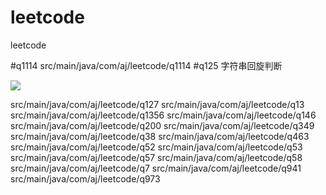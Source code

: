 # leetcode
leetcode 


#q1114
src/main/java/com/aj/leetcode/q1114
#q125
字符串回旋判断 

![](src/main/java/com/aj/leetcode/q125)

src/main/java/com/aj/leetcode/q127
src/main/java/com/aj/leetcode/q13
src/main/java/com/aj/leetcode/q1356
src/main/java/com/aj/leetcode/q146
src/main/java/com/aj/leetcode/q200
src/main/java/com/aj/leetcode/q349
src/main/java/com/aj/leetcode/q38
src/main/java/com/aj/leetcode/q463
src/main/java/com/aj/leetcode/q52
src/main/java/com/aj/leetcode/q53
src/main/java/com/aj/leetcode/q57
src/main/java/com/aj/leetcode/q58
src/main/java/com/aj/leetcode/q7
src/main/java/com/aj/leetcode/q941
src/main/java/com/aj/leetcode/q973